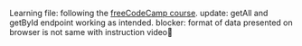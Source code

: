 Learning file: following the [freeCodeCamp course](https://www.youtube.com/watch?v=5PdEmeopJVQ&t=1374s).
update: getAll and getById endpoint working as intended. 
blocker: format of data presented on browser is not same with instruction video🥹
